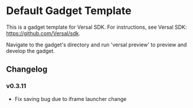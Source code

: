 Default Gadget Template
=========================

This is a gadget template for Versal SDK. For instructions, see Versal SDK: https://github.com/Versal/sdk.

Navigate to the gadget's directory and run 'versal preview' to preview and develop the gadget.

## Changelog

### v0.3.11

* Fix saving bug due to iframe launcher change
